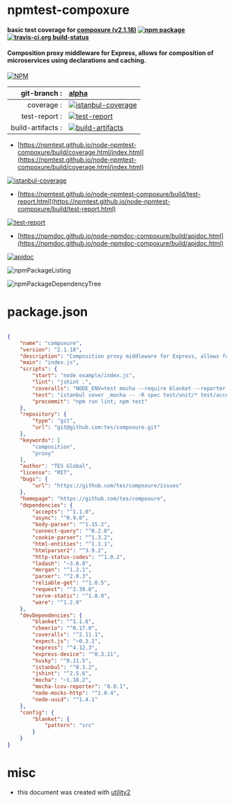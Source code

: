 # npmtest-compoxure

#### basic test coverage for  [compoxure (v2.1.18)](https://github.com/tes/compoxure)  [![npm package](https://img.shields.io/npm/v/npmtest-compoxure.svg?style=flat-square)](https://www.npmjs.org/package/npmtest-compoxure) [![travis-ci.org build-status](https://api.travis-ci.org/npmtest/node-npmtest-compoxure.svg)](https://travis-ci.org/npmtest/node-npmtest-compoxure)

#### Composition proxy middleware for Express, allows for composition of microservices using declarations and caching.

[![NPM](https://nodei.co/npm/compoxure.png?downloads=true&downloadRank=true&stars=true)](https://www.npmjs.com/package/compoxure)

| git-branch : | [alpha](https://github.com/npmtest/node-npmtest-compoxure/tree/alpha)|
|--:|:--|
| coverage : | [![istanbul-coverage](https://npmtest.github.io/node-npmtest-compoxure/build/coverage.badge.svg)](https://npmtest.github.io/node-npmtest-compoxure/build/coverage.html/index.html)|
| test-report : | [![test-report](https://npmtest.github.io/node-npmtest-compoxure/build/test-report.badge.svg)](https://npmtest.github.io/node-npmtest-compoxure/build/test-report.html)|
| build-artifacts : | [![build-artifacts](https://npmtest.github.io/node-npmtest-compoxure/glyphicons_144_folder_open.png)](https://github.com/npmtest/node-npmtest-compoxure/tree/gh-pages/build)|

- [https://npmtest.github.io/node-npmtest-compoxure/build/coverage.html/index.html](https://npmtest.github.io/node-npmtest-compoxure/build/coverage.html/index.html)

[![istanbul-coverage](https://npmtest.github.io/node-npmtest-compoxure/build/screenCapture.buildCi.browser.%252Ftmp%252Fbuild%252Fcoverage.lib.html.png)](https://npmtest.github.io/node-npmtest-compoxure/build/coverage.html/index.html)

- [https://npmtest.github.io/node-npmtest-compoxure/build/test-report.html](https://npmtest.github.io/node-npmtest-compoxure/build/test-report.html)

[![test-report](https://npmtest.github.io/node-npmtest-compoxure/build/screenCapture.buildCi.browser.%252Ftmp%252Fbuild%252Ftest-report.html.png)](https://npmtest.github.io/node-npmtest-compoxure/build/test-report.html)

- [https://npmdoc.github.io/node-npmdoc-compoxure/build/apidoc.html](https://npmdoc.github.io/node-npmdoc-compoxure/build/apidoc.html)

[![apidoc](https://npmdoc.github.io/node-npmdoc-compoxure/build/screenCapture.buildCi.browser.%252Ftmp%252Fbuild%252Fapidoc.html.png)](https://npmdoc.github.io/node-npmdoc-compoxure/build/apidoc.html)

![npmPackageListing](https://npmtest.github.io/node-npmtest-compoxure/build/screenCapture.npmPackageListing.svg)

![npmPackageDependencyTree](https://npmtest.github.io/node-npmtest-compoxure/build/screenCapture.npmPackageDependencyTree.svg)



# package.json

```json

{
    "name": "compoxure",
    "version": "2.1.18",
    "description": "Composition proxy middleware for Express, allows for composition of microservices using declarations and caching.",
    "main": "index.js",
    "scripts": {
        "start": "node example/index.js",
        "lint": "jshint .",
        "coveralls": "NODE_ENV=test mocha --require blanket --reporter mocha-lcov-reporter test/unit/* test/acceptance/* | ./node_modules/coveralls/bin/coveralls.js",
        "test": "istanbul cover _mocha -- -R spec test/unit/* test/acceptance/* && istanbul check-coverage --statements 90",
        "precommit": "npm run lint; npm test"
    },
    "repository": {
        "type": "git",
        "url": "git@github.com:tes/compoxure.git"
    },
    "keywords": [
        "composition",
        "proxy"
    ],
    "author": "TES Global",
    "license": "MIT",
    "bugs": {
        "url": "https://github.com/tes/compoxure/issues"
    },
    "homepage": "https://github.com/tes/compoxure",
    "dependencies": {
        "accepts": "^1.1.0",
        "async": "^0.9.0",
        "body-parser": "^1.15.2",
        "connect-query": "^0.2.0",
        "cookie-parser": "^1.3.2",
        "html-entities": "^1.1.1",
        "htmlparser2": "^3.9.2",
        "http-status-codes": "^1.0.2",
        "lodash": "~3.6.0",
        "morgan": "^1.2.1",
        "parxer": "^2.0.3",
        "reliable-get": "^1.0.5",
        "request": "^2.39.0",
        "serve-static": "^1.8.0",
        "ware": "^1.2.0"
    },
    "devDependencies": {
        "blanket": "^1.1.6",
        "cheerio": "^0.17.0",
        "coveralls": "^2.11.1",
        "expect.js": "~0.3.1",
        "express": "^4.12.3",
        "express-device": "^0.3.11",
        "husky": "^0.11.5",
        "istanbul": "^0.3.2",
        "jshint": "^2.5.6",
        "mocha": "~1.18.2",
        "mocha-lcov-reporter": "0.0.1",
        "node-mocks-http": "^1.0.4",
        "node-uuid": "^1.4.1"
    },
    "config": {
        "blanket": {
            "pattern": "src"
        }
    }
}
```



# misc
- this document was created with [utility2](https://github.com/kaizhu256/node-utility2)
